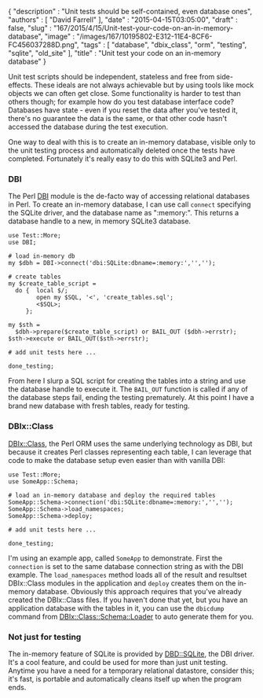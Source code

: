 {
   "description" : "Unit tests should be self-contained, even database ones",
   "authors" : [
      "David Farrell"
   ],
   "date" : "2015-04-15T03:05:00",
   "draft" : false,
   "slug" : "167/2015/4/15/Unit-test-your-code-on-an-in-memory-database",
   "image" : "/images/167/10195802-E312-11E4-8CF6-FC456037288D.png",
   "tags" : [
      "database",
      "dbix_class",
      "orm",
      "testing",
      "sqlite",
      "old_site"
   ],
   "title" : "Unit test your code on an in-memory database"
}

Unit test scripts should be independent, stateless and free from side-effects. These ideals are not always achievable but by using tools like mock objects we can often get close. Some functionality is harder to test than others though; for example how do you test database interface code? Databases have state - even if you reset the data after you've tested it, there's no guarantee the data is the same, or that other code hasn't accessed the database during the test execution.

One way to deal with this is to create an in-memory database, visible only to the unit testing process and automatically deleted once the tests have completed. Fortunately it's really easy to do this with SQLite3 and Perl.

### DBI

The Perl [DBI](https://metacpan.org/pod/DBI) module is the de-facto way of accessing relational databases in Perl. To create an in-memory database, I can use call `connect` specifying the SQLite driver, and the database name as ":memory:". This returns a database handle to a new, in memory SQLite3 database.

``` prettyprint
use Test::More;
use DBI;

# load in-memory db
my $dbh = DBI->connect('dbi:SQLite:dbname=:memory:','','');

# create tables
my $create_table_script =
  do {  local $/; 
        open my $SQL, '<', 'create_tables.sql';
        <$SQL>;
     };  

my $sth = 
  $dbh->prepare($create_table_script) or BAIL_OUT ($dbh->errstr);
$sth->execute or BAIL_OUT($sth->errstr);

# add unit tests here ...

done_testing;
```

From here I slurp a SQL script for creating the tables into a string and use the database handle to execute it. The `BAIL_OUT` function is called if any of the database steps fail, ending the testing prematurely. At this point I have a brand new database with fresh tables, ready for testing.

### DBIx::Class

[DBIx::Class](https://metacpan.org/pod/DBIx::Class), the Perl ORM uses the same underlying technology as DBI, but because it creates Perl classes representing each table, I can leverage that code to make the database setup even easier than with vanilla DBI:

``` prettyprint
use Test::More;
use SomeApp::Schema;

# load an in-memory database and deploy the required tables
SomeApp::Schema->connection('dbi:SQLite:dbname=:memory:','','');
SomeApp::Schema->load_namespaces;
SomeApp::Schema->deploy;

# add unit tests here ...

done_testing;
```

I'm using an example app, called `SomeApp` to demonstrate. First the `connection` is set to the same database connection string as with the DBI example. The `load_namespaces` method loads all of the result and resultset DBIx::Class modules in the application and `deploy` creates them on the in-memory database. Obviously this approach requires that you've already created the DBIx::Class files. If you haven't done that yet, but you have an application database with the tables in it, you can use the `dbicdump` command from [DBIx::Class::Schema::Loader](https://metacpan.org/pod/DBIx::Class::Schema::Loader) to auto generate them for you.

### Not just for testing

The in-memory feature of SQLite is provided by [DBD::SQLite](https://metacpan.org/pod/DBD::SQLite), the DBI driver. It's a cool feature, and could be used for more than just unit testing. Anytime you have a need for a temporary relational datastore, consider this; it's fast, is portable and automatically cleans itself up when the program ends.

